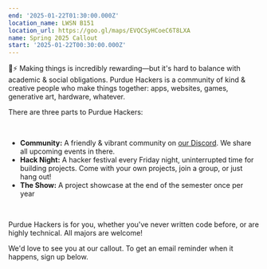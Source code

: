 ```yaml
---
end: '2025-01-22T01:30:00.000Z'
location_name: LWSN B151
location_url: https://goo.gl/maps/EVQCSyHCoeC6T8LXA
name: Spring 2025 Callout
start: '2025-01-22T00:30:00.000Z'
---
```


💛⚡️ Making things is incredibly rewarding—but it's hard to balance with academic & social obligations. Purdue Hackers is a community of kind & creative people who make things together: apps, websites, games, generative art, hardware, whatever.

There are three parts to Purdue Hackers:

<br/>

- **Community:** A friendly & vibrant community on [our Discord](https://puhack.horse/discord). We share all upcoming events in there.
- **Hack Night:** A hacker festival every Friday night, uninterrupted time for building projects. Come with your own projects, join a group, or just hang out!
- **The Show:** A project showcase at the end of the semester once per year

<br/>

Purdue Hackers is for you, whether you've never written code before, or are highly technical. All majors are welcome!

We'd love to see you at our callout. To get an email reminder when it happens, sign up below.